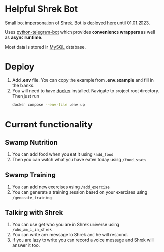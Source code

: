 # Helpful Shrek Bot
Small bot impersonation of Shrek. Bot is deployed [here](https://t.me/MetaGigachad_DebugBot) until 01.01.2023.

Uses [python-telegram-bot](https://github.com/python-telegram-bot/python-telegram-bot) which provides **convenience wrappers** as well as **async runtime**.

Most data is stored in [MySQL](https://www.mysql.com/) database.

# Deploy

1. Add **.env** file. You can copy the example from **.env.example** and fill in the blanks.
2. You will need to have [docker](https://www.docker.com/) installed. Navigate to project root directory. Then just run
    ```bash
    docker compose --env-file .env up
    ```

# Current functionality

## Swamp Nutrition

1. You can add food when you eat it using `/add_food`
2. Then you can watch what you have eaten today using `/food_stats`

## Swamp Training

1. You can add new exercises using `/add_exercise`
2. You can generate a training session based on your exercises using `/generate_training`

## Talking with Shrek

1. You can use get who you are in Shrek universe using `/who_am_i_in_shrek`
2. You can write any message to Shrek and he will respond.
3. If you are lazy to write you can record a voice message and Shrek will answer it too.
